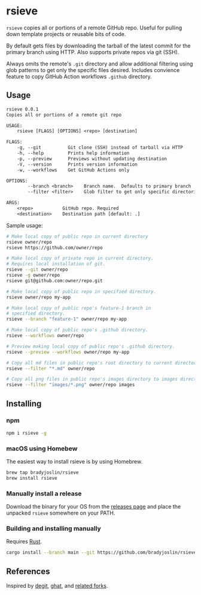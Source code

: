 # rsieve

`rsieve` copies all or portions of a remote GitHub repo. Useful for pulling down template projects or reusable bits of code.

By default gets files by downloading the tarball of the latest commit for the primary branch using HTTP. Also supports private repos via git (SSH).

Always omits the remote's `.git` directory and allow additional filtering using glob patterns to get only the specific files desired. Includes convience feature to copy GitHub Action workflows `.github` directory.

## Usage

```txt
rsieve 0.0.1
Copies all or portions of a remote git repo

USAGE:
    rsieve [FLAGS] [OPTIONS] <repo> [destination]

FLAGS:
    -g, --git          Git clone (SSH) instead of tarball via HTTP
    -h, --help         Prints help information
    -p, --preview      Previews without updating destination
    -V, --version      Prints version information
    -w, --workflows    Get GitHub Actions only

OPTIONS:
        --branch <branch>    Branch name.  Defaults to primary branch
        --filter <filter>    Glob filter to get only specific directories and files

ARGS:
    <repo>           GitHub repo. Required
    <destination>    Destination path [default: .]
```

Sample usage:

```sh
# Make local copy of public repo in current directory
rsieve owner/repo
rsieve https://github.com/owner/repo

# Make local copy of private repo in current directory.
# Requires local installation of git.
rsieve --git owner/repo
rsieve -g owner/repo
rsieve git@github.com:owner/repo.git

# Make local copy of public repo in specified directory.
rsieve owner/repo my-app

# Make local copy of public repo's feature-1 branch in
# specified directory.
rsieve --branch "feature-1" owner/repo my-app

# Make local copy of public repo's .github directory.
rsieve --workflows owner/repo

# Preview making local copy of public repo's .github directory.
rsieve --preview --workflows owner/repo my-app

# Copy all md files in public repo's root directory to current directory.
rsieve --filter "*.md" owner/repo

# Copy all png files in public repo's images directory to images directory
rsieve --filter "images/*.png" owner/repo images
```

## Installing

### npm

```bash
npm i rsieve -g
```

### macOS using Homebew

The easiest way to install rsieve is by using Homebrew.

```bash
brew tap bradyjoslin/rsieve
brew install rsieve
```

### Manually install a release

Download the binary for your OS from the [releases page](https://github.com/bradyjoslin/rsieve/releases) and place the unpacked `rsieve` somewhere on your PATH.

### Building and installing manually

Requires [Rust](https://www.rust-lang.org/tools/install).

```bash
cargo install --branch main --git https://github.com/bradyjoslin/rsieve
```

## References

Inspired by [degit](https://github.com/tiged/tiged), [ghat](https://github.com/fregante/ghat), and [related forks](https://github.com/psnszsn/degit-rs).
